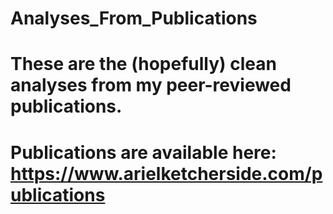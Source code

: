 # Analyses_From_Publications

# These are the (hopefully) clean analyses from my peer-reviewed publications. 

# Publications are available here: https://www.arielketcherside.com/publications
